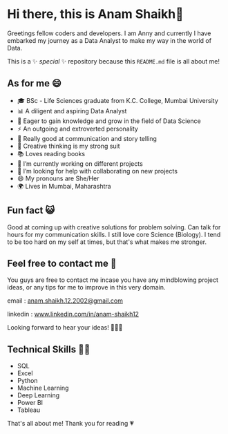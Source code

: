 # Hi there, this is Anam Shaikh👋

Greetings fellow coders and developers.
I am Anny and currently I have embarked my journey as a Data Analyst to make my way in the world of Data.

This is a ✨ _special_ ✨ repository because this `README.md` 
file is all about me!

## As for me 😄

- 🎓 BSc - Life Sciences graduate from K.C. College, Mumbai University
- 📊 A diligent and aspiring Data Analyst
- 👯 Eager to gain knowledge and grow in the field of Data Science
- ⚡ An outgoing and extroverted personality 
- 💬 Really good at communication and story telling
- 🤔 Creative thinking is my strong suit
- 📚 Loves reading books
- 🔭 I’m currently working on different projects 
- 🤔 I’m looking for help with collaborating on new projects
- 😄 My pronouns are She/Her
- 🌍 Lives in Mumbai, Maharashtra

## Fun fact 😺
Good at coming up with creative solutions for problem solving. Can talk for hours for my communication skills. I still love core Science (Biology). I tend to be too hard on my self at times, but that's what makes me stronger. 

## Feel free to contact me 📮
You guys are free to contact me incase you have any mindblowing project ideas, or any tips for me to improve in this very domain. 

email : anam.shaikh.12.2002@gmail.com

linkedin : www.linkedin.com/in/anam-shaikh12

Looking forward to hear your ideas! 🙋🏽‍♀️

## Technical Skills 🥷🏽

* SQL
* Excel
* Python
* Machine Learning
* Deep Learning
* Power BI
* Tableau

That's all about me! Thank you for reading 💗
